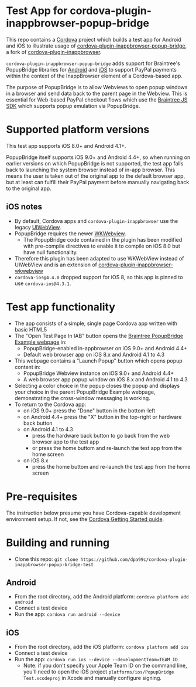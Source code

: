 Test App for cordova-plugin-inappbrowser-popup-bridge 
=====================================================

This repo contains a [Cordova](http://cordova.apache.org/) project which builds a test app for Android and iOS to illustrate usage of [cordova-plugin-inappbrowser-popup-bridge](https://github.com/dpa99c/cordova-plugin-inappbrowser-popup-bridge), a fork of [cordova-plugin-inappbrowser](https://github.com/apache/cordova-plugin-inappbrowser).

`cordova-plugin-inappbrowser-popup-bridge` adds support for Braintree's PopupBridge libraries for [Android](https://github.com/braintree/popup-bridge-android) and [iOS](https://github.com/braintree/popup-bridge-ios) to support PayPal payments within the context of the InappBrowser element of a Cordova-based app.

The purpose of PopupBridge is to allow Webviews to open popup windows in a browser and send data back to the parent page in the Webview. This is essential for Web-based PayPal checkout flows which use the [Braintree JS SDK](https://github.com/braintree/braintree-web) which supports popup emulation via PopupBridge.

# Supported platform versions
This test app supports iOS 8.0+ and Android 4.1+.

PopupBridge itself supports iOS 9.0+ and Android 4.4+, so when running on earlier versions on which PopupBridge is not supported, the test app falls back to launching the system browser instead of in-app browser. This means the user is taken out of the original app to the default browser app, but at least can fulfill their PayPal payment before manually navigating back to the original app.

## iOS notes

- By default, Cordova apps and `cordova-plugin-inappbrowser` use the legacy [UIWebView](https://developer.apple.com/documentation/uikit/uiwebview).
- PopupBridge requires the newer [WKWebview](https://developer.apple.com/documentation/webkit/wkwebview).
    - The PopupBridge code contained in the plugin has been modified with pre-compile directives to enable it to compile on iOS 8.0 but have null functionality.
- Therefore this plugin has been adapted to use WKWebView instead of UIWebView and is an extension of [cordova-plugin-inappbrowser-wkwebview](https://github.com/dpa99c/cordova-plugin-inappbrowser-wkwebview)
- `cordova-ios@4.4.0` dropped support for iOS 8, so this app is pinned to use `cordova-ios@4.3.1`.


# Test app functionality
- The app consists of a simple, single page Cordova app written with basic HTML5
- The "Open Test Page In IAB" button opens the [Braintree PopupBridge Example webpage](https://braintree.github.io/popup-bridge-example) in:
    - PopupBridge-enabled in-appbrowser on iOS 9.0+ and Android 4.4+
    - Default web browser app on iOS 8.x and Android 4.1 to 4.3 
- This webpage contains a "Launch Popup" button which opens popup content in:
    - PopupBridge Webview instance on iOS 9.0+ and Android 4.4+
    - A web browser app popup window on iOS 8.x and Android 4.1 to 4.3
- Selecting a color choice in the popup closes the popup and displays your choice in the parent PopupBridge Example webpage, demonstrating the cross-window messaging is working.
- To return to the Cordova app:
    - on iOS 9.0+ press the "Done" button in the bottom-left
    - on Android 4.4+ press the "X" button in the top-right or hardware back button
    - on Android 4.1 to 4.3
        - press the hardware back button to go back from the web browser app to the test app
        - or press the home buttom and re-launch the test app from the home screen
    - on iOS 8.x
        - press the home buttom and re-launch the test app from the home screen

# Pre-requisites
The instruction below presume you have Cordova-capable development environment setup.
If not, see the [Cordova Getting Started guide](http://cordova.apache.org/#getstarted).

# Building and running
- Clone this repo: `git clone https://github.com/dpa99c/cordova-plugin-inappbrowser-popup-bridge-test` 

## Android
- From the root directory, add the Android platform: `cordova platform add android`
- Connect a test device
- Run the app: `cordova run android --device`

## iOS
- From the root directory, add the iOS platform: `cordova platform add ios`
- Connect a test device
- Run the app: `cordova run ios --device --developmentTeam=TEAM_ID`
    - Note: if you don't specify your Apple Team ID on the command line, you'll need to open the iOS project `platforms/ios/PopupBridge Test.xcodeproj` in Xcode and manually configure signing.